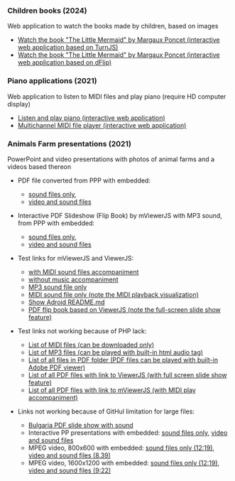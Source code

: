 ### Children books (2024)
Web application to watch the books made by children, based on images

- <a href="./theLittleMermaid/index.html">Watch the book "The Little Mermaid" by Margaux Poncet (interactive web application based on TurnJS)</a>
- <a href="https://www.radevs.net/chradev/projects/mViewerJS/mviewerjs.html?pMode=2&pTime=5000&mp3=./books/mids/Under_The_Sea_From_The_Little_Mermaid.mid&title=The Little Mermaid by Margaux Poncet&file=./books/pdfs/theLittleMermaid.pdf">Watch the book "The Little Mermaid" by Margaux Poncet (interactive web application based on dFlip)</a>


### Piano applications (2021)
Web application to listen to MIDI files and play piano (require HD computer display)

- <a href="./piano/index.html" target="Main">Listen and play piano (interactive web application)</a>
- <a href="./piano/PlayMidiFile.html">Multichannel MIDI file player (interactive web application)</a>


### Animals Farm presentations (2021)
PowerPoint and video presentations with photos of animal farms and a videos based thereon

- PDF file converted from PPP with embedded:
    - <a href="./farm-animals/FarmAnimals.pdf">sound files only</a>, 
    - <a href="./farm-animals/FarmAnimals-big.pdf">video and sound files</a>


- Interactive PDF Slideshow (Flip Book) by mViewerJS with MP3 sound, from PPP with embedded:
    - <a href="./mviewerjs.html?pMode=1&pTime=2000&file=./farm-animals/FarmAnimals.pdf&mp3=./books/mp3s/Vanessa May, Retro.mp3&stt=10&title=Small slide show">sound files only</a>, 
    - <a href="./mviewerjs.html?pMode=2&pTime=2000&file=./farm-animals/FarmAnimals-big.pdf&mp3=./books/mp3s/Vanessa May, Storm.mp3&stt=30&title=Big slide show">video and sound files</a>


- Test links for mViewerJS and ViewerJS:
    - <a href="./mviewerjs.html?pMode=2&pTime=2000&file=./books/pdfs/AllCases.pdf&mp3=./books/mids/Mozart, Symphony No. 40 in g minor, Molto allegro.mid&title=Big slide show">with MIDI sound files accompaniment</a>
    - <a href="./mviewerjs.html?pMode=2&pTime=2000&file=./farm-animals/FarmAnimals-big.pdf&title=Big slide show">without music accompaniment</a>
    - <a href="./mviewerjs.html?&mp3=./books/mp3s/Bond, Quixote.mp3&stt=30&title=No slide show">MP3 sound file only</a>
    - <a href="./mviewerjs.html?&mp3=./books/mids/Mozart, Symphony No. 40 in g minor, Molto allegro.mid&title=No slide show">MIDI sound file only (note the MIDI playback visualization)</a>
    - <a href="./mviewerjs.html?file=./books/mds/README.md&title=Adroid%20-%20the%20open%20S.T.E.A.M.%20robot%20platform">Show Adroid README.md</a>
    - <a href="./libs/ViewerJS/#../../books/pdfs/ExperianceSources.pdf"> PDF flip book based on ViewerJS (note the full-screen slide show feature)</a>


- Test links not working because of PHP lack:
    - <a href="./books/mids/AllMIDIs.php">List of MIDI files (can be downloaded only)</a>
    - <a href="./books/mp3s/AllMP3s.php">List of MP3 files (can be played with built-in html audio tag)</a>
    - <a href="./books/pdfs/AllFiles.php">List of all files in PDF folder (PDF files can be played with built-in Adobe PDF viewer)</a>
    - <a href="./books/pdfs/AllPDFs-ViewerJS.php">List of all PDF files with link to ViewerJS (with full screen slide show feature)</a>
    - <a href="./books/pdfs/AllPDFs-mViewerJS.php">List of all PDF files with link to mViewerJS (with MIDI play accompaniment)</a>


- Links not working because of GitHul limitation for large files:
    - <a href="./mviewerjs.html?pMode=2&pTime=5000&file=./books/pdfs/Bulgaria.pdf&mp3=./books/pdfs/Bulgaria.mp3&title=Bulgaria">Bulgaria PDF slide show with sound</a>
    - Interactive PP presentations with embedded: <a href="./farm-animals/FarmAnimals.pptx" target="Main">sound files only</a>, <a href="./farm-animals/FarmAnimals-big.pptx" target="Main">video and sound files</a>
    - MPEG video, 800x600 with embedded: <a href="./farm-animals/FarmAnimals.mp4" target="Main">sound files only (12:19)</a>, <a href="./farm-animals/FarmAnimals-big.mp4" target="Main">video and sound files (8.39)</a>
    - MPEG video, 1600x1200 with embedded: <a href="./farm-animals/FarmAnimals-hd.mp4" target="Main">sound files only (12:19)</a>, <a href="./farm-animals/FarmAnimals-big-hd.mp4" target="Main">video and sound files (9:22)</a>



